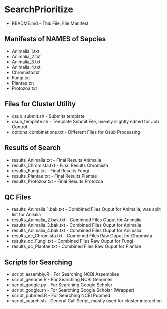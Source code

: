 # SearchPrioritize

* README.md - This File, File Manifest

## Manifests of NAMES of Sepcies
* Animalia_1.txt
* Animalia_2.txt
* Animalia_3.txt
* Animalia_4.txt
* Chromista.txt
* Fungi.txt
* Plantae.txt
* Protozoa.txt

## Files for Cluster Utility
* qsub_submit.sh - Submits template
* qsub_template.sh - Template Submit File, useally slightly edited for Job Control
* options_combinations.txt - Different Files for Qsub Processing

## Results of Search
* results_Animalia.txt - Final Results Animalia
* results_Chromista.txt - Final Results Chromista
* results_Fungi.txt - Final Results Fungi
* results_Plantae.txt - Final Results Plantae
* results_Protozoa.txt - Final Results Protozoa

## QC Files
* results_Animalia_1.bak.txt - Combined Files Ouput for Animalia, was split list for Anilalia 
* results_Animalia_2.bak.txt - Combined Files Ouput for Animalia
* results_Animalia_3.bak.txt - Combined Files Ouput for Animalia
* results_Animalia_4.bak.txt - Combined Files Ouput for Animalia
* results_qc_Chromista.txt - Combined Files Raw Ouput for Chromista
* results_qc_Fungi.txt - Combined Files Raw Ouput for Fungi
* results_qc_Plantae.txt - Combined Files Raw Ouput for Plantae

## Scripts for Searching 
* script_assembly.R - For Searching NCBI Assemblies 
* script_genome.R - For Searching NCBI Genomes
* script_google.py - For Searching Google Scholar
* script_google.sh - For Searching Google Scholar (Wrapper)
* script_pubmed.R - For Searching NCBI Pubmed
* script_search.sh - General Call Script, mostly used for cluster interaction

